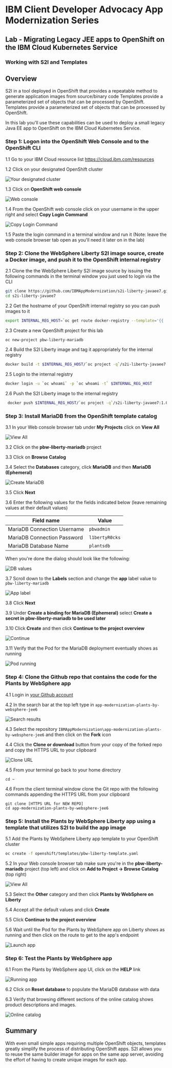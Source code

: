 # IBM Client Developer Advocacy App Modernization Series

## Lab - Migrating Legacy JEE apps to OpenShift on the IBM Cloud Kubernetes Service

### Working with S2I and Templates

## Overview

S2I in a tool deployed in OpenShift that provides a repeatable method to generate application images from source/binary code Templates provide a parameterized set of objects that can be processed by OpenShift. Templates provide a parameterized set of objects that can be processed by OpenShift.

In this lab you'll use these  capabilities can be used to deploy a small legacy  Java EE app to OpenShift on the IBM Cloud Kubernetes Service.

### Step 1: Logon into the OpenShift Web Console and to the OpenShift CLI

1.1 Go to your IBM Cloud resource list https://cloud.ibm.com/resources

1.2 Click on  your designated OpenShift cluster

   ![Your designated cluster](images/ss1.png)

1.3 Click on **OpenShift web console**

   ![Web console](images/ss2.png)

1.4 From the OpenShift web console click on your username in the upper right and select **Copy Login Command**

   ![Copy Login Command](images/ss3.png)

1.5 Paste the login command in a terminal window and run it (Note: leave the web console browser tab open as you'll need it later on in the lab)

### Step 2: Clone the WebSphere Liberty S2I image source, create a Docker image,  and push it to the OpenShift internal registry

2.1 Clone the  the WebSphere Liberty S2I image source by issuing the following commands in the terminal window you just used to login via the CLI

   ```bash
   git clone https://github.com/IBMAppModernization/s2i-liberty-javaee7.git
   cd s2i-liberty-javaee7
   ```

2.2 Get the hostname of your OpenShift internal registry so you can push images to it

   ```bash
   export INTERNAL_REG_HOST=`oc get route docker-registry --template='{{ .spec.host }}' -n default`
   ```
2.3 Create a new OpenShift project for this lab

   ```bash
   oc new-project pbw-liberty-mariadb
   ```

2.4 Build the S2I Liberty image and tag it appropriately for the internal registry

   ```bash
   docker build -t $INTERNAL_REG_HOST/`oc project -q`/s2i-liberty-javaee7:1.0 .
   ```

2.5 Login to the internal registry

   ```bash
   docker login -u `oc whoami` -p `oc whoami -t` $INTERNAL_REG_HOST
   ```
2.6 Push the S2I Liberty image to the internal registry

   ```bash
    docker push $INTERNAL_REG_HOST/`oc project -q`/s2i-liberty-javaee7:1.0
   ```

### Step 3: Install MariaDB from the OpenShift template catalog

3.1 In your Web console browser tab under **My Projects** click on **View All**

   ![View All](images/ss4.png)

3.2 Click on the **pbw-liberty-mariadb** project

3.3 Click on **Browse Catalog**

3.4 Select the **Databases** category, click **MariaDB** and then **MariaDB (Ephemeral)**

   ![Create MariaDB](images/ss5.png)

3.5 Click **Next**

3.6 Enter the following values for the fields indicated below (leave remaining values at their default values)

| Field name | Value |
| ---------- | ----- |
| MariaDB Connection Username | `pbwadmin` |
| MariaDB Connection Password | `l1bertyR0cks` |
| MariaDB Database Name | `plantsdb`|

When you're done the dialog should look like the following:

 ![DB values](images/ss5.5.png)

3.7 Scroll down to the **Labels** section and change the **app** label value to `pbw-liberty-mariadb`

 ![App label](images/ss5.6.png)

3.8 Click **Next**

3.9 Under **Create a binding for MariaDB (Ephemeral)** select **Create a secret in pbw-liberty-mariadb to be used later**

3.10 Click **Create** and then click **Continue to the project overview**

   ![Continue](images/ss6.png)

3.11 Verify that the Pod for the MariaDB deployment eventually shows as running

   ![Pod running](images/ss7.png)

### Step 4: Clone the Github repo that contains the code for the Plants by WebSphere app

4.1  Login in [your Github account](https://github.com)

4.2  In the search bar at the top left type in `app-modernization-plants-by-websphere-jee6`

 ![Search results](images/ss0.png)

4.3  Select the repository `IBMAppModernization\app-modernization-plants-by-websphere-jee6` and then click on the **Fork** icon

4.4  Click the **Clone or download** button from your copy of the forked repo and copy the HTTPS URL to your clipboard

 ![Clone URL](images/ss00.png)

4.5 From your terminal go back to your home directory

  ```text
  cd ~
  ```
4.6  From the client terminal window clone the Git repo  with  the following commands  appending the HTTPS URL from your clipboard

  ```text
  git clone [HTTPS URL for NEW REPO]
  cd app-modernization-plants-by-websphere-jee6
  ```

### Step 5: Install the Plants by WebSphere Liberty app using a template that utilizes S2I to build the app image   

5.1 Add the Plants by WebSphere Liberty app template to your OpenShift cluster

   ```bash
   oc create -f openshift/templates/pbw-liberty-template.yaml
   ```
5.2 In your Web console browser tab make sure you're in the **pbw-liberty-mariadb** project (top left) and click on **Add to Project -> Browse Catalog** (top right)

   ![View All](images/ss8.png)

5.3 Select the **Other** category and then click **Plants by WebSphere on Liberty**

5.4 Accept all the default values and click **Create**

5.5 Click  **Continue to the project overview**

5.6 Wait until the Pod for the Plants by WebSphere app on Liberty shows as running and then click on the route to get to the app's endpoint

   ![Launch app](images/ss9.png)

### Step 6: Test the Plants by WebSphere app

6.1 From the Plants by WebSphere app UI, click on the **HELP** link

   ![Running app](images/ss10.png)

6.2 Click on **Reset database** to populate the MariaDB database with data

6.3 Verify that browsing different sections of the online catalog shows product descriptions and images.

   ![Online catalog](images/ss11.png)

## Summary

With even small simple apps requiring multiple OpenShift  objects,  templates  greatly simplify the process of distributing OpenShift  apps. S2I allows you to reuse the  same builder image for apps on the same app server, avoiding  the effort of having to create unique images for each app.
